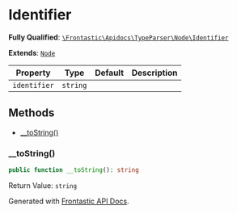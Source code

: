 #  Identifier

**Fully Qualified**: [`\Frontastic\Apidocs\TypeParser\Node\Identifier`](../../../../src/php/TypeParser/Node/Identifier.php)

**Extends**: [`Node`](../Node.md)

Property|Type|Default|Description
--------|----|-------|-----------
`identifier`|`string`||

## Methods

* [__toString()](#__tostring)

### __toString()

```php
public function __toString(): string
```

Return Value: `string`

Generated with [Frontastic API Docs](https://github.com/FrontasticGmbH/apidocs).

